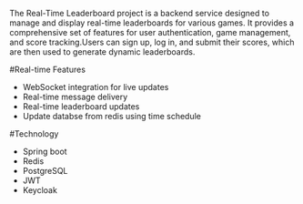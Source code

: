 The Real-Time Leaderboard project is a backend service designed to manage and display real-time leaderboards for various games. It provides a comprehensive set of features for user authentication, game management, and score tracking.Users can sign up, log in, and submit their scores, which are then used to generate dynamic leaderboards.  

#Real-time Features  

- WebSocket integration for live updates  
- Real-time message delivery  
- Real-time leaderboard updates  
- Update databse from redis using time schedule  

#Technology  

- Spring boot  
- Redis  
- PostgreSQL  
- JWT  
- Keycloak  
